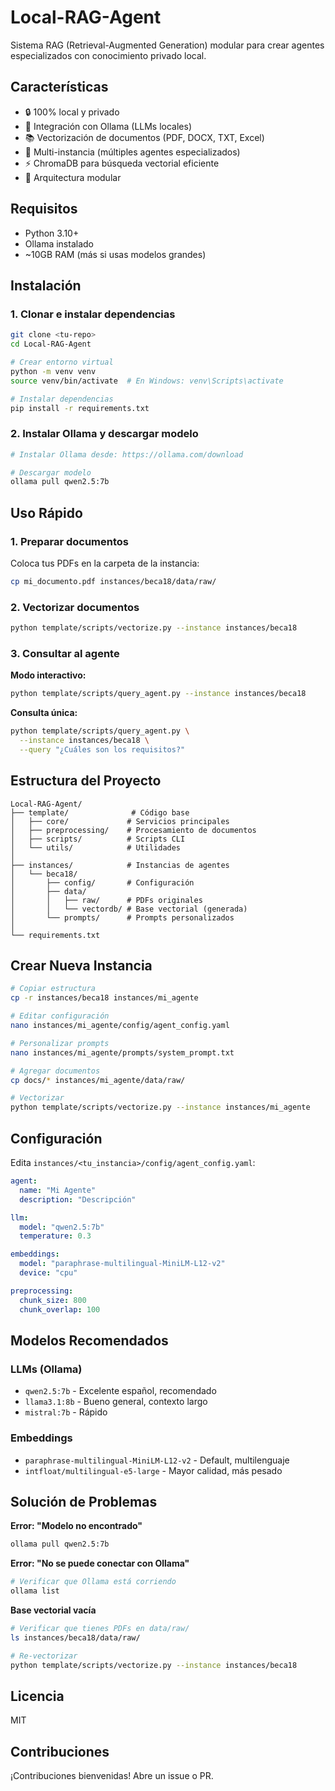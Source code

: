 # Local-RAG-Agent

Sistema RAG (Retrieval-Augmented Generation) modular para crear agentes especializados con conocimiento privado local.

## Características

- 🔒 100% local y privado
- 🤖 Integración con Ollama (LLMs locales)
- 📚 Vectorización de documentos (PDF, DOCX, TXT, Excel)
- 🏢 Multi-instancia (múltiples agentes especializados)
- ⚡ ChromaDB para búsqueda vectorial eficiente
- 🎯 Arquitectura modular

## Requisitos

- Python 3.10+
- Ollama instalado
- ~10GB RAM (más si usas modelos grandes)

## Instalación

### 1. Clonar e instalar dependencias

```bash
git clone <tu-repo>
cd Local-RAG-Agent

# Crear entorno virtual
python -m venv venv
source venv/bin/activate  # En Windows: venv\Scripts\activate

# Instalar dependencias
pip install -r requirements.txt
```

### 2. Instalar Ollama y descargar modelo

```bash
# Instalar Ollama desde: https://ollama.com/download

# Descargar modelo
ollama pull qwen2.5:7b
```

## Uso Rápido

### 1. Preparar documentos

Coloca tus PDFs en la carpeta de la instancia:

```bash
cp mi_documento.pdf instances/beca18/data/raw/
```

### 2. Vectorizar documentos

```bash
python template/scripts/vectorize.py --instance instances/beca18
```

### 3. Consultar al agente

**Modo interactivo:**
```bash
python template/scripts/query_agent.py --instance instances/beca18
```

**Consulta única:**
```bash
python template/scripts/query_agent.py \
  --instance instances/beca18 \
  --query "¿Cuáles son los requisitos?"
```

## Estructura del Proyecto

```
Local-RAG-Agent/
├── template/              # Código base
│   ├── core/             # Servicios principales
│   ├── preprocessing/    # Procesamiento de documentos
│   ├── scripts/          # Scripts CLI
│   └── utils/            # Utilidades
│
├── instances/            # Instancias de agentes
│   └── beca18/
│       ├── config/       # Configuración
│       ├── data/
│       │   ├── raw/      # PDFs originales
│       │   └── vectordb/ # Base vectorial (generada)
│       └── prompts/      # Prompts personalizados
│
└── requirements.txt
```

## Crear Nueva Instancia

```bash
# Copiar estructura
cp -r instances/beca18 instances/mi_agente

# Editar configuración
nano instances/mi_agente/config/agent_config.yaml

# Personalizar prompts
nano instances/mi_agente/prompts/system_prompt.txt

# Agregar documentos
cp docs/* instances/mi_agente/data/raw/

# Vectorizar
python template/scripts/vectorize.py --instance instances/mi_agente
```

## Configuración

Edita `instances/<tu_instancia>/config/agent_config.yaml`:

```yaml
agent:
  name: "Mi Agente"
  description: "Descripción"

llm:
  model: "qwen2.5:7b"
  temperature: 0.3

embeddings:
  model: "paraphrase-multilingual-MiniLM-L12-v2"
  device: "cpu"

preprocessing:
  chunk_size: 800
  chunk_overlap: 100
```

## Modelos Recomendados

### LLMs (Ollama)
- `qwen2.5:7b` - Excelente español, recomendado
- `llama3.1:8b` - Bueno general, contexto largo
- `mistral:7b` - Rápido

### Embeddings
- `paraphrase-multilingual-MiniLM-L12-v2` - Default, multilenguaje
- `intfloat/multilingual-e5-large` - Mayor calidad, más pesado

## Solución de Problemas

**Error: "Modelo no encontrado"**
```bash
ollama pull qwen2.5:7b
```

**Error: "No se puede conectar con Ollama"**
```bash
# Verificar que Ollama está corriendo
ollama list
```

**Base vectorial vacía**
```bash
# Verificar que tienes PDFs en data/raw/
ls instances/beca18/data/raw/

# Re-vectorizar
python template/scripts/vectorize.py --instance instances/beca18
```

## Licencia

MIT

## Contribuciones

¡Contribuciones bienvenidas! Abre un issue o PR.